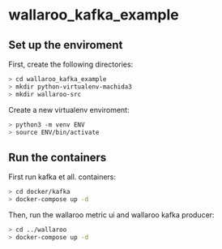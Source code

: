 # wallaroo_kafka_example

## Set up the enviroment

First, create the following directories:

```bash
> cd wallaroo_kafka_example
> mkdir python-virtualenv-machida3
> mkdir wallaroo-src
```

Create a new virtualenv enviroment:
```bash
> python3 -m venv ENV
> source ENV/bin/activate
```

## Run the containers

First run kafka et all. containers:
```bash
> cd docker/kafka
> docker-compose up -d
```

Then, run the wallaroo metric ui and wallaroo kafka producer:
```bash
> cd ../wallaroo
> docker-compose up -d
```
